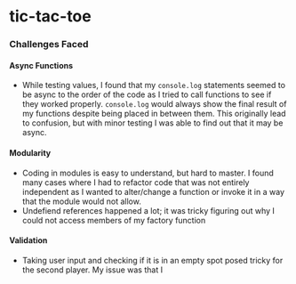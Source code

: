 # tic-tac-toe

### Challenges Faced
#### Async Functions
- While testing values, I found that my `console.log` statements seemed to be async to the order of the code as I tried to call functions to see if they worked properly. `console.log` would always show the final result of my functions despite being placed in between them. This originally lead to confusion, but with minor testing I was able to find out that it may be async.

#### Modularity
- Coding in modules is easy to understand, but hard to master. I found many cases where I had to refactor code that was not entirely independent as I wanted to alter/change a function or invoke it in a way that the module would not allow.
- Undefiend references happened a lot; it was tricky figuring out why I could not access members of my factory function

#### Validation
- Taking user input and checking if it is in an empty spot posed tricky for the second player. My issue was that I